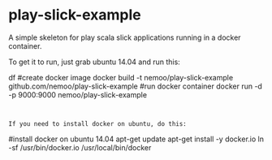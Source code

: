 play-slick-example
==================

A simple skeleton for play scala slick applications running in a docker container.

To get it to run, just grab ubuntu 14.04 and run this:



df
#create docker image
docker build -t nemoo/play-slick-example github.com/nemoo/play-slick-example
#run docker container
docker run -d -p 9000:9000 nemoo/play-slick-example
```


If you need to install docker on ubuntu, do this:
```
#install docker on ubuntu 14.04
apt-get update
apt-get install -y docker.io
ln -sf /usr/bin/docker.io /usr/local/bin/docker
```
